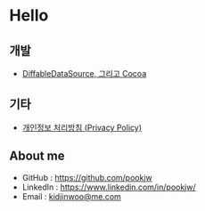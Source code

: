 # Hello

## 개발

- [DiffableDataSource, 그리고 Cocoa](Develop/DiffableDataSource-And-Cocoa/article.md)

## 기타

- [개인정보 처리방침 (Privacy Policy)](Privacy_Policy/index.md)

## About me

- GitHub : https://github.com/pookjw
- LinkedIn : https://www.linkedin.com/in/pookjw/
- Email : kidjinwoo@me.com